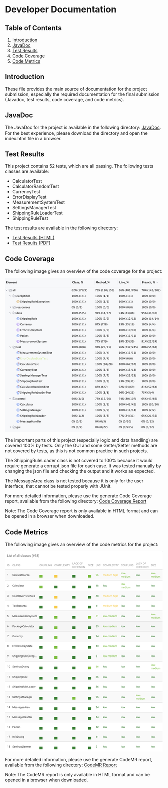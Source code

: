 # Developer Documentation

## Table of Contents
1. [Introduction](#introduction)
2. [JavaDoc](#javadoc)
3. [Test Results](#test-results)
4. [Code Coverage](#code-coverage)
5. [Code Metrics](#code-metrics)

## Introduction

These file provides the main source of documentation for the project submission, especially the required documentation for the 
final submission (Javadoc, test results, code coverage, and code metrics).

## JavaDoc

The JavaDoc for the project is available in the following directory: [JavaDoc](doc/JavaDoc/index.html). For the best
experience, please download the directory and open the index.html file in a browser.

## Test Results

This project contains 52 tests, which are all passing. The following tests classes are available:
- CalculatorTest
- CalculatorRandomTest
- CurrencyTest
- ErrorDisplayTest
- MeasurementSystemTest
- SettingsManagerTest
- ShippingRuleLoaderTest
- ShippingRuleTest

The test results are available in the following directory: 
- [Test Results (HTML)](doc/testResults.html)
- [Test Results (PDF)](doc/testResults.pdf)


## Code Coverage

The following image gives an overview of the code coverage for the project:

![Code Coverage](/doc/CodeCoverageOverview.png)

The important parts of this project (especially logic and data handling) are covered 100% by tests. Only the GUI and 
some Getter/Setter methods are not covered by tests, as this is not common practice in such projects.

The ShippingRuleLoader class is not covered to 100% because it would require generate a corrupt json file for each case.
It was tested manually by changing the json file and checking the output and it works as expected.

The MessageArea class is not tested because it is only for the user interface, that cannot be tested properly with JUnit.

For more detailed information, please use the generate Code Coverage report, available from the following directory:
[Code Coverage Report](doc/coverageReport/index.html)

Note: The Code Coverage report is only available in HTML format and can be opened in a browser when downloaded.


## Code Metrics

The following image gives an overview of the code metrics for the project:

![Code Metrics](/doc/MetricsOverview.png)

For more detailed information, please use the generate CodeMR report, available from the following directory: 
[CodeMR Report](doc/codemr/PackageCalculator/html/main_report/index.html)

Note: The CodeMR report is only available in HTML format and can be opened in a browser when downloaded.